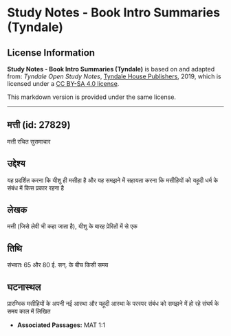 # Study Notes - Book Intro Summaries (Tyndale)

## License Information

**Study Notes - Book Intro Summaries (Tyndale)** is based on and adapted from: _Tyndale Open Study Notes_, [Tyndale House Publishers](https://tyndaleopenresources.com/), 2019, which is licensed under a [CC BY-SA 4.0 license](https://creativecommons.org/licenses/by-sa/4.0/legalcode.en).

This markdown version is provided under the same license.



--------------------------------

## मत्ती (id: 27829)

मत्ती रचित सुसमाचार

उद्देश्य
--------

यह प्रदर्शित करना कि यीशु ही मसीहा है और यह समझने में सहायता करना कि मसीहियों को यहूदी धर्म के संबंध में किस प्रकार रहना है

लेखक
----

मत्ती (जिसे लेवी भी कहा जाता है), यीशु के बारह प्रेरितों में से एक

तिथि
----

संभवतः 65 और 80 ई. सन्. के बीच किसी समय

घटनास्थल
--------

प्रारम्भिक मसीहियों के अपनी नई आस्था और यहूदी आस्था के परस्पर संबंध को समझने में हो रहे संघर्ष के समय काल में लिखित

* **Associated Passages:** MAT 1:1

